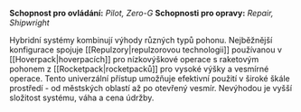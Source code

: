**Schopnost pro ovládání:** _Pilot, Zero-G_
**Schopnosti pro opravy:** _Repair, Shipwright_

Hybridní systémy kombinují výhody různých typů pohonu. Nejběžnější konfigurace spojuje [[Repulzory|repulzorovou technologii]] používanou v [[Hoverpack|hoverpacích]] pro nízkovýškové operace s raketovým pohonem z [[Rocketpack|rocketpacků]] pro vysoké výšky a vesmírné operace. Tento univerzální přístup umožňuje efektivní použití v široké škále prostředí - od městských oblastí až po otevřený vesmír. Nevýhodou je vyšší složitost systému, váha a cena údržby.